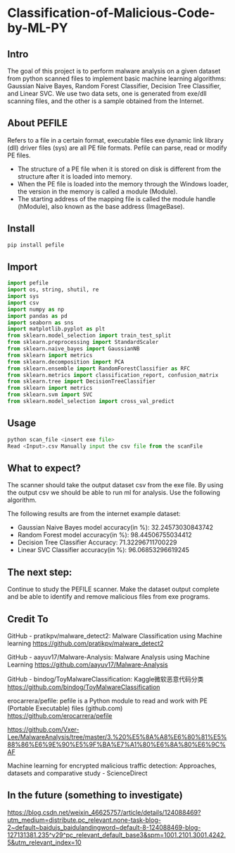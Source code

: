 # Classification-of-Malicious-Code-by-ML-PY

## Intro
The goal of this project is to perform malware analysis on a given dataset from python scanned files to implement basic machine learning algorithms: Gaussian Naive Bayes, Random Forest Classifier, Decision Tree Classifier, and Linear SVC. We use two data sets, one is generated from exe/dll scanning files, and the other is a sample obtained from the Internet.

## About PEFILE
Refers to a file in a certain format, executable files exe dynamic link library (dll) driver files (sys) are all PE file formats.
Pefile can parse, read or modify PE files.
- The structure of a PE file when it is stored on disk is different from the structure after it is loaded into memory.
- When the PE file is loaded into the memory through the Windows loader, the version in the memory is called a module (Module).
- The starting address of the mapping file is called the module handle (hModule), also known as the base address (ImageBase).

## Install
````python
pip install pefile
```````````````````````
## Import
````python
import pefile
import os, string, shutil, re
import sys
import csv
import numpy as np
import pandas as pd
import seaborn as sns
import matplotlib.pyplot as plt
from sklearn.model_selection import train_test_split
from sklearn.preprocessing import StandardScaler
from sklearn.naive_bayes import GaussianNB
from sklearn import metrics 
from sklearn.decomposition import PCA
from sklearn.ensemble import RandomForestClassifier as RFC
from sklearn.metrics import classification_report, confusion_matrix
from sklearn.tree import DecisionTreeClassifier
from sklearn import metrics
from sklearn.svm import SVC
from sklearn.model_selection import cross_val_predict
`````````````````````````````````````````````````````````

## Usage
```````python
python scan_file <insert exe file>
Read <Input>.csv Manually input the csv file from the scanFile
```````````````````````````````````
## What to expect?
The scanner should take the output dataset csv from the exe file. By using the output csv we should be able to run ml for analysis. Use the following algorithm.

The following results are from the internet example dataset:
- Gaussian Naive Bayes model accuracy(in %): 32.24573030843742
- Random Forest model accuracy(in %): 98.44506755034412
- Decision Tree Classifier Accuracy: 71.32296711700229
- Linear SVC Classifier accuracy(in %): 96.06853296619245

## The next step:
Continue to study the PEFILE scanner. Make the dataset output complete and be able to identify and remove malicious files from exe programs.

## Credit To
GitHub - pratikpv/malware_detect2: Malware Classification using Machine learning
https://github.com/pratikpv/malware_detect2

GitHub - aayuv17/Malware-Analysis: Malware Analysis using Machine Learning
https://github.com/aayuv17/Malware-Analysis

GitHub - bindog/ToyMalwareClassification: Kaggle微软恶意代码分类
https://github.com/bindog/ToyMalwareClassification

erocarrera/pefile: pefile is a Python module to read and work with PE (Portable Executable) files (github.com)
https://github.com/erocarrera/pefile

https://github.com/Vxer-Lee/MalwareAnalysis/tree/master/3.%20%E5%8A%A8%E6%80%81%E5%88%86%E6%9E%90%E5%9F%BA%E7%A1%80%E6%8A%80%E6%9C%AF

Machine learning for encrypted malicious traffic detection: Approaches, datasets and comparative study - ScienceDirect

## In the future (something to investigate)
https://blog.csdn.net/weixin_46625757/article/details/124088469?utm_medium=distribute.pc_relevant.none-task-blog-2~default~baidujs_baidulandingword~default-8-124088469-blog-127131381.235^v29^pc_relevant_default_base3&spm=1001.2101.3001.4242.5&utm_relevant_index=10
